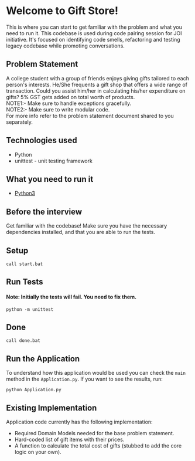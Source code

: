 # Welcome to Gift Store!
This is where you can start to get familiar with the problem and what you need to run it.
This codebase is used during code pairing session for JOI initiative.
It's focused on identifying code smells, refactoring and testing legacy codebase while promoting conversations.

## Problem Statement
A college student with a group of friends enjoys giving gifts tailored to each person's interests. He/She frequents a gift shop that offers a wide range of transaction. Could you assist him/her in calculating his/her expenditure on gifts?
5% GST gets added on total worth of products.<br>
NOTE1:- Make sure to handle exceptions gracefully.<br>
NOTE2:- Make sure to write modular code.<br>
For more info refer to the problem statement document shared to you separately.

## Technologies used
- Python
- unittest - unit testing framework

## What you need to run it
- [Python3](https://www.python.org/download/releases/3.0/)

## Before the interview
Get familiar with the codebase! Make sure you have the necessary dependencies installed, and that you are able to run the tests.

## Setup
```console
call start.bat
```

## Run Tests
#### Note: Initially the tests will fail. You need to fix them.
```console
python -m unittest
```

## Done
```console
call done.bat
```

## Run the Application
To understand how this application would be used you can check the `main` method in the `Application.py`. If you want to see the results, run:
```console
python Application.py
```

## Existing Implementation
Application code currently has the following implementation:
- Required Domain Models needed for the base problem statement.
- Hard-coded list of gift items with their prices.
- A function to calculate the total cost of gifts (stubbed to add the core logic on your own).